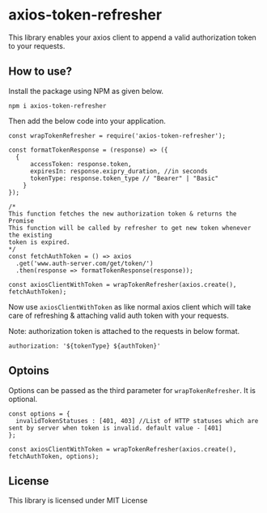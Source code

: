 # axios-token-refresher

This library enables your axios client to append a valid authorization token to your requests.

## How to use?

Install the package using NPM as given below.

```
npm i axios-token-refresher
```

Then add the below code into your application.

```
const wrapTokenRefresher = require('axios-token-refresher');

const formatTokenResponse = (response) => ({
  {
      accessToken: response.token,
      expiresIn: response.exipry_duration, //in seconds
      tokenType: response.token_type // "Bearer" | "Basic"
    }
});

/*
This function fetches the new authorization token & returns the Promise
This function will be called by refresher to get new token whenever the existing
token is expired.
*/
const fetchAuthToken = () => axios
  .get('www.auth-server.com/get/token/')
  .then(response => formatTokenResponse(response));

const axiosClientWithToken = wrapTokenRefresher(axios.create(), fetchAuthToken);

```

Now use `axiosClientWithToken` as like normal axios client which will take care of refreshing & attaching valid auth token with your requests.

Note: authorization token is attached to the requests in below format.

`authorization: '${tokenType} ${authToken}'`

## Optoins

Options can be passed as the third parameter for `wrapTokenRefresher`. It is optional.

```
const options = {
  invalidTokenStatuses : [401, 403] //List of HTTP statuses which are sent by server when token is invalid. default value - [401]
};

const axiosClientWithToken = wrapTokenRefresher(axios.create(), fetchAuthToken, options);

```

## License

This library is licensed under MIT License
